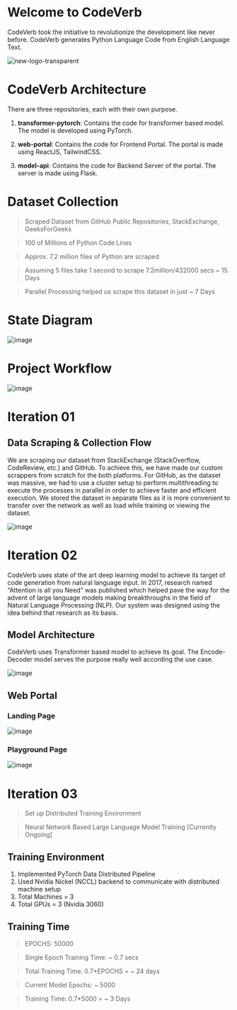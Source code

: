 
# Welcome to CodeVerb

CodeVerb took the initiative to revolutionize the development like never before. CodeVerb generates Python Language Code from English Language Text.


![new-logo-transparent](https://user-images.githubusercontent.com/75477054/211206431-6ac57b57-39dd-47be-acd3-65f6893ab026.png)



# CodeVerb Architecture

There are three repositories, each with their own purpose.

1. **transformer-pytorch**: Contains the code for transformer based model. The model is developed using PyTorch.

2. **web-portal**: Contains the code for Frontend Portal. The portal is made using ReactJS, TailwindCSS.

3. **model-api**: Contains the code for Backend Server of the portal. The server is made using Flask.


# Dataset Collection

> Scraped Dataset from GitHub Public Repositories, StackExchange, GeeksForGeeks

> 100 of Millions of Python Code Lines

> Approx. 7.2 million files of Python are scraped

> Assuming 5 files take 1 second to scrape 7.2million/432000 secs ~ 15 Days 

> Parallel Processing helped us scrape this dataset in just ~ 7 Days


# State Diagram

![image](https://user-images.githubusercontent.com/75477054/211206894-f8cff537-53a4-4a1d-8796-6a395ed27b78.png)


# Project Workflow

![image](https://user-images.githubusercontent.com/75477054/211206954-ee6a99eb-2974-4e13-bdb0-5dffab517f8d.png)


# Iteration 01

## Data Scraping & Collection Flow

We are scraping our dataset from StackExchange (StackOverflow, CodeReview, etc.) and GitHub. To achieve this, we have made our custom scrappers from scratch for the both platforms. 
For GitHub, as the dataset was massive, we had to use a cluster setup to perform multithreading to execute the processes in parallel in order to achieve faster and efficient execution. 
We stored the dataset in separate files as it is more convenient to transfer over the network as well as load while training or viewing the dataset.

![image](https://user-images.githubusercontent.com/75477054/211207033-64780063-e11f-4b30-a9f8-14dffa69de32.png)


# Iteration 02

CodeVerb uses state of the art deep learning model to achieve its target of code generation from natural language input. In 2017, research named “Attention is all you Need” was published which helped pave the way for the advent of large language models making breakthroughs in the field of Natural Language Processing (NLP). Our system was designed using the idea behind that research as its basis. 

## Model Architecture

CodeVerb uses Transformer based model to achieve its goal. The Encode-Decoder model serves the purpose really well according the use case.

![image](https://user-images.githubusercontent.com/75477054/211207153-40a2e0dd-b143-4abc-8491-fd5944a7a8a8.png)


## Web Portal

### Landing Page

![image](https://user-images.githubusercontent.com/75477054/211207269-3ab03624-5c27-49ff-bf24-fca830267bdd.png)



### Playground Page

![image](https://user-images.githubusercontent.com/75477054/211207252-0ccc34a2-9ea2-4624-9370-cd4e82385c5e.png)


# Iteration 03

> Set up Distributed Training Environment

> Neural Network Based Large Language Model Training [Currently Ongoing]

## Training Environment 

1. Implemented PyTorch Data Distributed Pipeline
2. Used Nvidia Nickel (NCCL) backend to communicate with distributed machine setup
3. Total Machines = 3
4. Total GPUs = 3 (Nvidia 3060)

## Training Time 
> EPOCHS: 50000

> Single Epoch Training Time: ~ 0.7 secs

> Total Training Time: 0.7*EPOCHS = ~ 24 days

> Current Model Epochs: ~ 5000

> Training Time: 0.7*5000 = ~ 3 Days








